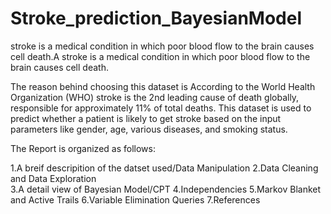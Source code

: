 # Stroke_prediction_BayesianModel
 stroke is a medical condition in which poor blood flow to the brain causes cell death.A stroke is a medical condition in which poor blood flow to the brain causes cell death.

The reason behind choosing this dataset is According to the World Health Organization (WHO) stroke is the 2nd leading cause of death globally, responsible for approximately 11% of total deaths. This dataset is used to predict whether a patient is likely to get stroke based on the input parameters like gender, age, various diseases, and smoking status.

The Report is organized as follows:

1.A breif descripition of the datset used/Data Manipulation
2.Data Cleaning and Data Exploration        
3.A detail view of Bayesian Model/CPT
4.Independencies
5.Markov Blanket and Active Trails
6.Variable Elimination Queries
7.References
